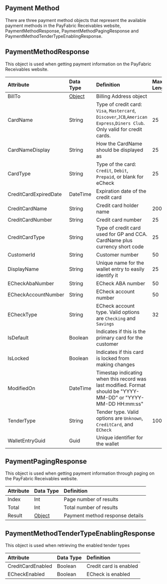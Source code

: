 ## Payment Method
There are three payment method objects that represent the available payment methods in the PayFabric Receivables website, PaymentMethodResponse, PaymentMethodPagingResponse and PaymentMethodTenderTypeEnablingResponse. 

## PaymentMethodResponse
This object is used when getting payment information on the PayFabric Receivables website.

| Attribute | Data Type | Definition | Max Length |
| :----------- | :--------- | :--------- | :--------- |
| BillTo | [Object](Address.md#AddressResponse) | Billing Address object |  |
| CardName | String | Type of credit card: ``Visa``, ``Mastercard``, ``Discover``,``JCB``,``American Express``,``Diners Club``. Only valid for credit cards. | 25 |
| CardNameDisplay | String | How the CardName should be displayed as | 25 |
| CardType | String | Type of the card: ``Credit``, ``Debit``, ``Prepaid``, or blank for eCheck | 25 |
| CreditCardExpiredDate | DateTime | Expiration date of the credit card |  |
| CreditCardName | String | Credit card holder name | 200 |
| CreditCardNumber | String | Credit card number | 25 |
| CreditCardType | String | Type of credit card used for GP and CCA. CardName plus currency short code | 25 |
| CustomerId | String | Customer number | 50 |
| DisplayName | String | Unique name for the wallet entry to easily identify it | 25 |
| ECheckAbaNumber | String | ECheck ABA number | 50 |
| ECheckAccountNumber | String | ECheck account number | 50 |
| ECheckType | String | ECheck account type. Valid options are ``Checking`` and ``Savings`` | 32 |
| IsDefault | Boolean | Indicates if this is the primary card for the customer |  |
| IsLocked | Boolean | Indicates if this card is locked from making changes |  |
| ModifiedOn | DateTime | Timestap indicating when this record was last modified. Format should be "YYYY-MM-DD" or "YYYY-MM-DD HH:mm:ss" |  |
| TenderType | String | Tender type. Valid options are ``Unknown``, ``CreditCard``, and ``ECheck`` | 100 |
| WalletEntryGuid | Guid | Unique identifier for the wallet |  |

## PaymentPagingResponse
This object is used when getting payment information through paging on the PayFabric Receivables website.

| Attribute | Data Type | Definition |
| :----------- | :--------- | :--------- |
| Index | Int | Page number of results  |
| Total | Int | Total number of results |
| Result | [Object](PaymentMethod.md#PaymentMethodResponse) | Payment method response details |

## PaymentMethodTenderTypeEnablingResponse
This object is used when retrieving the enabled tender types

| Attribute | Data Type | Definition |
| :----------- | :--------- | :--------- |
| CreditCardEnabled | Boolean | Credit card is enabled  |
| ECheckEnabled | Boolean | ECheck is enabled  |
